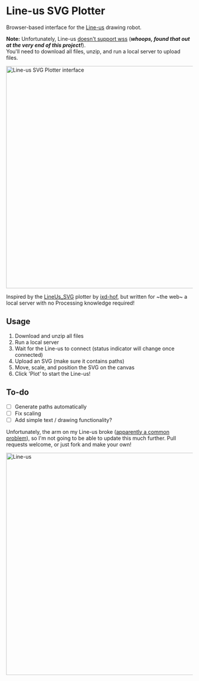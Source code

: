 # Line-us SVG Plotter
Browser-based interface for the [Line-us](https://www.line-us.com/) drawing robot.

**Note:** Unfortunately, Line-us [doesn't support wss](https://github.com/Line-us/Line-us-Programming?tab=readme-ov-file#websockets-connection) (_**whoops, found that out at the very end of this project!**_). 
<br>
You'll need to download all files, unzip, and run a local server to upload files. 

<img width="600" alt="Line-us SVG Plotter interface" src="https://github.com/user-attachments/assets/14f33888-74cc-4f71-b41e-e0ec3d75271f">

Inspired by the [LineUs_SVG](https://github.com/ixd-hof/LineUs_SVG/) plotter by [ixd-hof](https://github.com/ixd-hof), but written for ~the web~ a local server with no Processing knowledge required!

## Usage
1. Download and unzip all files
2. Run a local server
3. Wait for the Line-us to connect (status indicator will change once connected)
4. Upload an SVG (make sure it contains paths)
5. Move, scale, and position the SVG on the canvas
6. Click 'Plot' to start the Line-us!

## To-do
- [ ] Generate paths automatically
- [ ] Fix scaling
- [ ] Add simple text / drawing functionality?

Unfortunately, the arm on my Line-us broke ([apparently a common problem](https://forum.line-us.com/t/arm-broken-drawings/406)), so I'm not going to be able to update this much further. Pull requests welcome, or just fork and make your own!

<img width="600" alt="Line-us" src="https://github.com/user-attachments/assets/04a82da3-7f45-495b-be3f-1c9b8fa97fa3">
